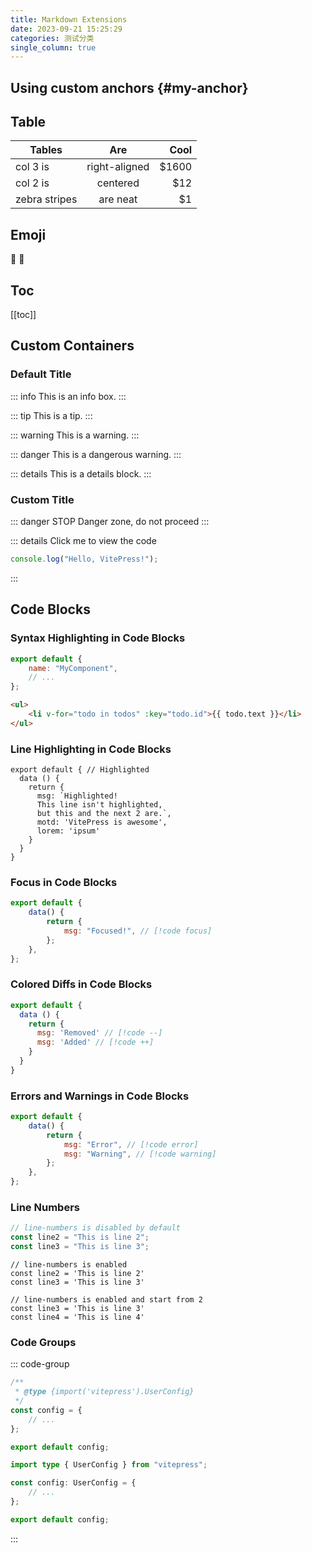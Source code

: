 ```yaml
---
title: Markdown Extensions
date: 2023-09-21 15:25:29
categories: 测试分类
single_column: true
---
```


## Using custom anchors {#my-anchor}

## Table

| Tables        |      Are      |  Cool |
| ------------- | :-----------: | ----: |
| col 3 is      | right-aligned | $1600 |
| col 2 is      |   centered    |   $12 |
| zebra stripes |   are neat    |    $1 |

## Emoji

:tada: :100:

## Toc

[[toc]]

## Custom Containers

### Default Title

::: info
This is an info box.
:::

::: tip
This is a tip.
:::

::: warning
This is a warning.
:::

::: danger
This is a dangerous warning.
:::

::: details
This is a details block.
:::

### Custom Title

::: danger STOP
Danger zone, do not proceed
:::

::: details Click me to view the code

```js
console.log("Hello, VitePress!");
```

:::

## Code Blocks

### Syntax Highlighting in Code Blocks

```js
export default {
	name: "MyComponent",
	// ...
};
```

```html
<ul>
	<li v-for="todo in todos" :key="todo.id">{{ todo.text }}</li>
</ul>
```

### Line Highlighting in Code Blocks

```js{1,4,6-8}
export default { // Highlighted
  data () {
    return {
      msg: `Highlighted!
      This line isn't highlighted,
      but this and the next 2 are.`,
      motd: 'VitePress is awesome',
      lorem: 'ipsum'
    }
  }
}
```

### Focus in Code Blocks

```js
export default {
	data() {
		return {
			msg: "Focused!", // [!code focus]
		};
	},
};
```

### Colored Diffs in Code Blocks

```js
export default {
  data () {
    return {
      msg: 'Removed' // [!code --]
      msg: 'Added' // [!code ++]
    }
  }
}
```

### Errors and Warnings in Code Blocks

```js
export default {
	data() {
		return {
			msg: "Error", // [!code error]
			msg: "Warning", // [!code warning]
		};
	},
};
```

### Line Numbers

```ts {1}
// line-numbers is disabled by default
const line2 = "This is line 2";
const line3 = "This is line 3";
```

```ts:line-numbers {1}
// line-numbers is enabled
const line2 = 'This is line 2'
const line3 = 'This is line 3'
```

```ts:line-numbers=2 {1}
// line-numbers is enabled and start from 2
const line3 = 'This is line 3'
const line4 = 'This is line 4'
```

### Code Groups

::: code-group

```js [config.js]
/**
 * @type {import('vitepress').UserConfig}
 */
const config = {
	// ...
};

export default config;
```

```ts [config.ts]
import type { UserConfig } from "vitepress";

const config: UserConfig = {
	// ...
};

export default config;
```

:::
